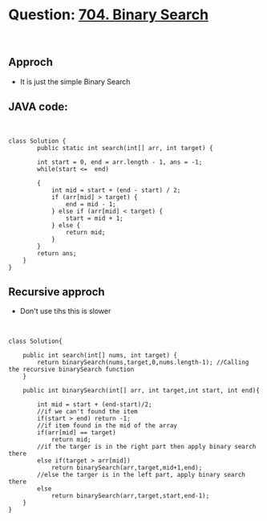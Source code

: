 # Question: [704. Binary Search](https://leetcode.com/problems/binary-search/)

<br>

## Approch

- It is just the simple Binary Search

## JAVA code:

<br>

    class Solution {
            public static int search(int[] arr, int target) {

            int start = 0, end = arr.length - 1, ans = -1;
            while(start <=  end)

            {
                int mid = start + (end - start) / 2;
                if (arr[mid] > target) {
                    end = mid - 1;
                } else if (arr[mid] < target) {
                    start = mid + 1;
                } else {
                    return mid;
                }
            }
            return ans;
        }
    }

## Recursive approch

- Don't use tihs this is slower

<br>

    class Solution{

        public int search(int[] nums, int target) {
            return binarySearch(nums,target,0,nums.length-1); //Calling the recursive binarySearch function
        }

        public int binarySearch(int[] arr, int target,int start, int end){

            int mid = start + (end-start)/2;
            //if we can't found the item
            if(start > end) return -1;
            //if item found in the mid of the array
            if(arr[mid] == target)
                return mid;
            //if the targer is in the right part then apply binary search there
            else if(target > arr[mid])
                return binarySearch(arr,target,mid+1,end);
            //else the targer is in the left part, apply binary search there
            else
                return binarySearch(arr,target,start,end-1);
        }
    }
